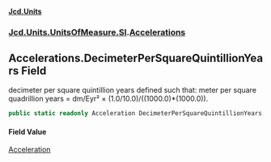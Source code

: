 #### [Jcd.Units](index.md 'index')
### [Jcd.Units.UnitsOfMeasure.SI](Jcd.Units.UnitsOfMeasure.SI.md 'Jcd.Units.UnitsOfMeasure.SI').[Accelerations](Accelerations.md 'Jcd.Units.UnitsOfMeasure.SI.Accelerations')

## Accelerations.DecimeterPerSquareQuintillionYears Field

decimeter per square quintillion years defined such that: meter per square quadrillion years = dm/Eyr² ×
(1.0/10.0)/((1000.0)*(1000.0)).

```csharp
public static readonly Acceleration DecimeterPerSquareQuintillionYears;
```

#### Field Value
[Acceleration](Acceleration.md 'Jcd.Units.UnitTypes.Acceleration')